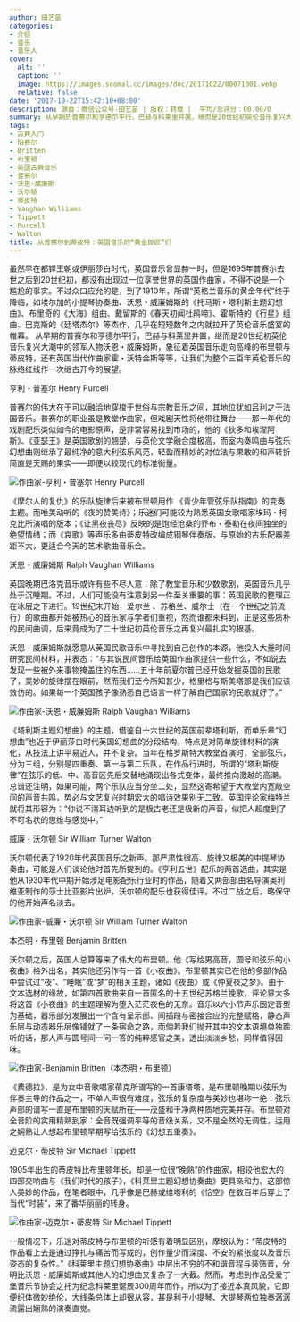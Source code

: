 ```yaml
---
author: 田艺苗
categories:
- 介绍
- 音乐
- 音乐人
cover:
  alt: ''
  caption: ''
  image: https://images.soomal.cc/images/doc/20171022/00071001.webp
  relative: false
date: '2017-10-22T15:42:10+08:00'
description: 源自：微信公众号-田艺苗 | 版权：转载 |  平均/总评分：00.00/0
summary: 从早期的普赛尔和亨德尔平行，巴赫与科莱里并置，继而是20世纪初英伦音乐复兴大潮中的领军人物沃恩・威廉姆斯，象征着英国音乐走向高峰的布里顿与蒂皮特……让我们为整个三百年英伦音乐的脉络红线作一次继古开今的展望。
tags:
- 古典入门
- 珀赛尔
- Britten
- 布里顿
- 英国古典音乐
- 普赛尔
- 沃恩-威廉斯
- 沃尔顿
- 蒂皮特
- Vaughan Williams
- Tippett
- Purcell
- Walton
title: 从普赛尔到蒂皮特：英国音乐的“黄金巨匠”们
---
```


虽然早在都铎王朝或伊丽莎白时代，英国音乐曾显赫一时，但是1695年普赛尔去世之后到20世纪初，都没有出现过一位享誉世界的英国作曲家，不得不说是一个尴尬的事实。不过众口应允的是，到了1910年，所谓“英格兰音乐的黄金年代”终于降临，如埃尔加的小提琴协奏曲、沃恩・威廉姆斯的《托马斯・塔利斯主题幻想曲》、布里奇的《大海》组曲、戴留斯的《春天初闻杜鹃啼》、霍斯特的《行星》组曲、巴克斯的《廷塔杰尔》等杰作，几乎在短短数年之内就拉开了英伦音乐盛宴的帷幕。 从早期的普赛尔和亨德尔平行，巴赫与科莱里并置，继而是20世纪初英伦音乐复兴大潮中的领军人物沃恩・威廉姆斯，象征着英国音乐走向高峰的布里顿与蒂皮特，还有英国当代作曲家霍・沃特金斯等等，让我们为整个三百年英伦音乐的脉络红线作一次继古开今的展望。

亨利・普塞尔 Henry Purcell

普赛尔的伟大在于可以融洽地穿梭于世俗与宗教音乐之间，其地位犹如吕利之于法国音乐。普赛尔的职业虽是教堂作曲家，但戏剧天性将他带往舞台――那一年代的戏剧配乐类似如今的电影原声，是非常容易找到市场的，他的《狄多和埃涅阿斯》、《亚瑟王》是英国歌剧的翘楚，与英伦文学融合度极高，而室内奏鸣曲与弦乐幻想曲则继承了最纯净的意大利弦乐风范，轻盈而精妙的对位法与果敢的和声转折简直是天赐的果实――即便以较现代的标准衡量。

![作曲家-亨利・普塞尔 Henry Purcell](https://images.soomal.cc/images/doc/20171022/00070998.webp)





《摩尔人的复仇》的乐队旋律后来被布里顿用作 《青少年管弦乐队指南》的变奏主题。而唯美动听的《夜的赞美诗》；乐迷们可能较为熟悉英国女歌唱家埃玛・柯克比所演唱的版本；《让黑夜丧尽》反映的是饱经沧桑的乔布・泰勒在夜间独坐的绝望情绪；而《哀歌》等声乐多由蒂皮特改编成钢琴伴奏版，与原始的古乐配器差距不大，更适合今天的艺术歌曲音乐会。

沃恩・威廉姆斯 Ralph Vaughan Williams

英国晚期巴洛克音乐或许有些不尽人意：除了教堂音乐和少数歌剧，英国音乐几乎处于沉睡期。不过，人们可能没有注意到另一件至关重要的事：英国民歌的整理正在冰层之下进行。19世纪末开始，爱尔兰 、苏格兰、威尔士（在一个世纪之前流行）的歌曲都开始被热心的音乐家与学者们重视，然而谁都未料到，正是这些质朴的民间曲调，后来竟成为了二十世纪初英伦音乐之再复兴最扎实的根基。

沃恩・威廉姆斯就愿意从英国民歌音乐中寻找到自己创作的本源，他投入大量时间研究民间材料，并表态：“与其说民间音乐给英国作曲家提供一些什么，不如说去发现一些被外来事物掩盖住的东西……五十年前夏尔普已经开始发掘英国的民歌了，美妙的旋律摆在眼前，然而我们至今所知甚少，格里格与斯美塔那是我们应该效仿的。如果每一个英国孩子像熟悉自己语言一样了解自己国家的民歌就好了。”

![作曲家-沃恩・威廉姆斯 Ralph Vaughan Williams](https://images.soomal.cc/images/doc/20171022/00070999.webp)





《塔利斯主题幻想曲》的主题，借鉴自十六世纪的英国前辈塔利斯，而单乐章“幻想曲”也近于伊丽莎白时代英国幻想曲的分段结构，特点是对简单旋律材料的演化，从技法上讲平易近人，并不复杂。当年在格罗斯特大教堂首演时，全部弦乐，分为三组，分别是四重奏、第一与第二乐队，在作品行进时，所谓的“塔利斯旋律”在弦乐的低、中、高音区先后交替地涌现出各式变体，最终推向激越的高潮。总谱还注明，如果可能，两个乐队应当分坐二处，显然这寄希望于大教堂内宽敞空间的声音共鸣，势必与文艺复兴时期宏大的唱诗效果别无二致。英国评论家梅特兰就将其形容为：“你说不清耳边听到的是极古老还是极新的声音，似把人超度到了不可名状的思维与感觉中。”   

威廉・沃尔顿 Sir William Turner Walton

沃尔顿代表了1920年代英国音乐之新声。那严肃性很高、旋律又极美的中提琴协奏曲，可能是人们谈论他时首先所提到的。《亨利五世》配乐的两首选曲，其实是他从1930年代中期开始涉足电影配乐行业时的作品，随着又两部部由名导演奥利维亚制作的莎士比亚影片出炉，沃尔顿的配乐也获得佳评。不过二战之后，略保守的他开始声名淡去。

![作曲家-威廉・沃尔顿 Sir William Turner Walton](https://images.soomal.cc/images/doc/20171022/00071000.webp)





本杰明・布里顿 Benjamin Britten

沃尔顿之后，英国人总算等来了伟大的布里顿。他《写给男高音，圆号和弦乐的小夜曲》格外出名，其实他还另作有一首《小夜曲》。布里顿其实已在他的多部作品中尝试过“夜”、“睡眠”或“梦”的相关主题，诸如《夜曲》或《仲夏夜之梦》。由于文本选材的缘故，如第四首歌曲来自一首匿名的十五世纪苏格兰挽歌，评论界大多将这首《小夜曲》的主题理解为堕入茫茫夜色的无奈。音乐以六小节声乐固定音型为基础，器乐部分发展出一个含有呈示部、间插段与密接合应的完整赋格，静态声乐层与动态器乐层像铺就了一条宿命之路，而倘若我们抛开其中的文本语境单独聆听的话，那人声与圆号间一问一答的纯粹感官之美，透出淡淡乡愁，同样值得回味。

![作曲家-Benjamin Britten（本杰明・布里顿）](https://images.soomal.cc/images/doc/20170608/00068298.webp)





《费德拉》，是为女中音歌唱家蓓克所谱写的一首康塔塔，是布里顿晚期以弦乐为伴奏主导的作品之一，不单人声很有难度，弦乐的复杂度与美妙也堪称一绝：弦乐声部的谱写一直是布里顿的天赋所在――茂盛和干净两种质地完美并存。布里顿对全音阶的实用精熟到家：全音既强调平等的音级关系，又不是全然的无调性，运用之娴熟让人想起布里顿早期写给弦乐的《幻想五重奏》。

迈克尔・蒂皮特 Sir Michael Tippett

1905年出生的蒂皮特比布里顿年长，却是一位很“晚熟”的作曲家，相较他宏大的四部交响曲与《我们时代的孩子》，《科莱里主题幻想协奏曲》更具亲和力。这部惊人美妙的作品，在笔者眼中，几乎像是巴赫或维塔利的《恰空》在数百年后穿上了当代“时装”，来了番华丽丽的转身。

![作曲家-迈克尔・蒂皮特 Sir Michael Tippett](https://images.soomal.cc/images/doc/20171022/00071001.webp)





一般情况下，乐迷对蒂皮特与布里顿的听感有着明显区别，摩根认为：“蒂皮特的作品看上去是通过挣扎与痛苦而写成的，创作量少而深度、不安的紧张度以及音乐姿态的复杂性。”《科莱里主题幻想协奏曲》中层出不穷的不和谐音程与装饰音，分明比沃恩・威廉姆斯或其他人的幻想曲又复杂了一大截。然而，考虑到作品受爱丁堡音乐节协会之托为纪念科莱里诞辰300周年而作，所以为了接近本真风貌，它即便织体微妙绝伦，大线条总体上却很从容，甚是利于小提琴、大提琴两位独奏潺潺流露出娴熟的演奏直觉。